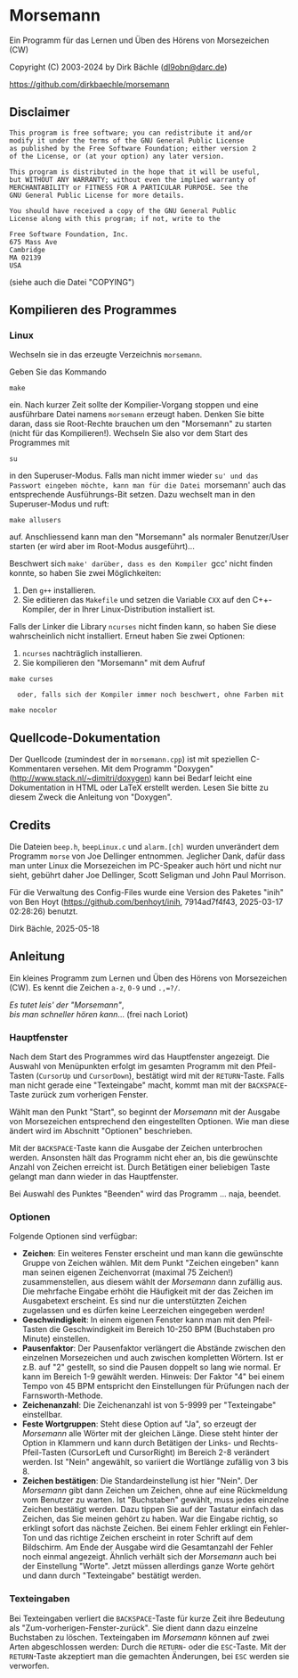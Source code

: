 # Morsemann
Ein Programm für das Lernen und Üben des Hörens von Morsezeichen (CW)

Copyright (C) 2003-2024 by Dirk Bächle (dl9obn@darc.de)

https://github.com/dirkbaechle/morsemann


## Disclaimer

```
This program is free software; you can redistribute it and/or
modify it under the terms of the GNU General Public License
as published by the Free Software Foundation; either version 2
of the License, or (at your option) any later version.

This program is distributed in the hope that it will be useful,
but WITHOUT ANY WARRANTY; without even the implied warranty of
MERCHANTABILITY or FITNESS FOR A PARTICULAR PURPOSE. See the
GNU General Public License for more details.

You should have received a copy of the GNU General Public
License along with this program; if not, write to the 

Free Software Foundation, Inc.
675 Mass Ave
Cambridge
MA 02139
USA
```

(siehe auch die Datei "COPYING")


## Kompilieren des Programmes

### Linux

Wechseln sie in das erzeugte Verzeichnis `morsemann`.

Geben Sie das Kommando

```
make
```

ein. Nach kurzer Zeit sollte der Kompilier-Vorgang stoppen und eine
ausführbare Datei namens `morsemann` erzeugt haben. Denken Sie bitte
daran, dass sie Root-Rechte brauchen um den "Morsemann" zu starten
(nicht für das Kompilieren!).
Wechseln Sie also vor dem Start des Programmes mit

```
su
```

in den Superuser-Modus. 
Falls man nicht immer wieder `su' und das Passwort eingeben
möchte, kann man für die Datei `morsemann' auch das entsprechende
Ausführungs-Bit setzen. Dazu wechselt man in den Superuser-Modus und
ruft:

```
make allusers
```

auf. Anschliessend kann man den "Morsemann" als normaler Benutzer/User
starten (er wird aber im Root-Modus ausgeführt)...


Beschwert sich `make' darüber, dass es den Kompiler `gcc' nicht finden
konnte, so haben Sie zwei Möglichkeiten: 

1. Den `g++` installieren.
2. Sie editieren das `Makefile` und setzen die Variable `CXX` auf den
C++-Kompiler, der in Ihrer Linux-Distribution installiert ist.

Falls der Linker die Library `ncurses` nicht finden kann, so haben Sie
diese wahrscheinlich nicht installiert. Erneut haben Sie zwei Optionen:

1. `ncurses` nachträglich installieren.
2. Sie kompilieren den "Morsemann" mit dem Aufruf

```
make curses
```

      oder, falls sich der Kompiler immer noch beschwert, ohne Farben mit
```
make nocolor
```

## Quellcode-Dokumentation

Der Quellcode (zumindest der in `morsemann.cpp`) ist mit speziellen
C-Kommentaren versehen. 
Mit dem Programm "Doxygen" (http://www.stack.nl/~dimitri/doxygen) kann
bei Bedarf leicht eine Dokumentation in HTML oder LaTeX erstellt
werden. Lesen Sie bitte zu diesem Zweck die Anleitung von "Doxygen".

## Credits

Die Dateien `beep.h`, `beepLinux.c` und `alarm.[ch]` wurden 
unverändert dem Programm `morse` von Joe Dellinger entnommen. 
Jeglicher Dank, dafür dass man unter Linux die Morsezeichen 
im PC-Speaker auch hört und nicht nur sieht, gebührt daher
Joe Dellinger, Scott Seligman und John Paul Morrison.

Für die Verwaltung des Config-Files wurde eine Version des
Paketes "inih" von Ben Hoyt (https://github.com/benhoyt/inih,
7914ad7f4f43, 2025-03-17 02:28:26) benutzt.

Dirk Bächle, 2025-05-18


## Anleitung

Ein kleines Programm zum Lernen und Üben des Hörens
von Morsezeichen (CW). Es kennt die Zeichen `a-z`, `0-9` und `.,=?/`.

*Es tutet leis' der "Morsemann"*,<br>
*bis man schneller hören kann*... (frei nach Loriot)


### Hauptfenster

Nach dem Start des Programmes wird das Hauptfenster angezeigt.
Die Auswahl von Menüpunkten erfolgt im gesamten
Programm mit den Pfeil-Tasten
(`CursorUp` und `CursorDown`), bestätigt wird
mit der `RETURN`-Taste. Falls man nicht gerade eine 
"Texteingabe"
macht, kommt man mit der `BACKSPACE`-Taste zurück zum
vorherigen Fenster.

Wählt man den Punkt "Start", so beginnt der *Morsemann*
mit der Ausgabe von Morsezeichen entsprechend den eingestellten Optionen.
Wie man diese ändert wird im Abschnitt "Optionen"
beschrieben.

Mit der `BACKSPACE`-Taste kann die Ausgabe der Zeichen
unterbrochen werden. Ansonsten hält das Programm nicht eher
an, bis die gewünschte Anzahl von Zeichen erreicht ist.
Durch Betätigen einer
beliebigen Taste gelangt man dann wieder in das Hauptfenster.

Bei Auswahl des Punktes "Beenden" wird das Programm ... naja,
beendet.

### Optionen

Folgende Optionen sind verfügbar:

- **Zeichen**: Ein weiteres Fenster erscheint und man kann
die gewünschte Gruppe von Zeichen wählen. Mit dem Punkt
"Zeichen eingeben" kann man seinen eigenen Zeichenvorrat (maximal
75 Zeichen!) zusammenstellen, aus diesem wählt der 
*Morsemann* dann zufällig aus.
Die mehrfache Eingabe erhöht die Häufigkeit mit der das Zeichen
im Ausgabetext erscheint. Es sind nur die unterstützten Zeichen
zugelassen und es dürfen keine Leerzeichen eingegeben werden!
- **Geschwindigkeit**: In einem eigenen Fenster kann man mit
den Pfeil-Tasten die Geschwindigkeit im Bereich 10-250 BPM (Buchstaben
pro Minute) einstellen.
- **Pausenfaktor**: Der Pausenfaktor verlängert die
Abstände zwischen den einzelnen Morsezeichen und auch zwischen
kompletten Wörtern. Ist er z.B. auf "2" gestellt, so sind
die Pausen doppelt so lang wie normal. Er kann im Bereich 1-9 gewählt
werden. Hinweis: Der Faktor "4" bei einem Tempo von 45 BPM entspricht
den Einstellungen für Prüfungen nach der Farnsworth-Methode. 
- **Zeichenanzahl**: Die Zeichenanzahl ist von 5-9999 per
"Texteingabe" einstellbar.
- **Feste Wortgruppen**: Steht diese Option auf "Ja", so erzeugt
der *Morsemann* alle Wörter mit der gleichen Länge.
Diese steht hinter der Option in Klammern und kann durch Betätigen
der Links- und Rechts-Pfeil-Tasten (CursorLeft und CursorRight) im Bereich
2-8 verändert werden. Ist "Nein" angewählt, so variiert
die Wortlänge zufällig von 3 bis 8.
- **Zeichen bestätigen**: Die Standardeinstellung ist
hier "Nein". Der *Morsemann* gibt dann Zeichen um Zeichen, ohne
auf eine Rückmeldung vom Benutzer zu warten. Ist "Buchstaben"
gewählt, muss jedes einzelne Zeichen bestätigt werden.
Dazu tippen Sie auf der Tastatur einfach das Zeichen, das Sie meinen
gehört zu haben. War die Eingabe richtig, so erklingt sofort das
nächste Zeichen. Bei einem Fehler erklingt ein Fehler-Ton
und das richtige Zeichen erscheint
in roter Schrift auf dem Bildschirm. Am Ende der Ausgabe wird die
Gesamtanzahl der Fehler noch einmal angezeigt. Ähnlich 
verhält sich der *Morsemann* auch bei der Einstellung
"Worte". Jetzt müssen allerdings ganze Worte gehört und
dann durch "Texteingabe"
bestätigt werden. 

### Texteingaben

Bei Texteingaben verliert die `BACKSPACE`-Taste für
kurze Zeit ihre Bedeutung als "Zum-vorherigen-Fenster-zurück".
Sie dient dann dazu einzelne Buchstaben zu löschen. Texteingaben
im *Morsemann* können auf zwei Arten abgeschlossen werden:
Durch die `RETURN`- oder die `ESC`-Taste. Mit der
`RETURN`-Taste akzeptiert man die gemachten Änderungen, bei
`ESC` werden sie verworfen.


